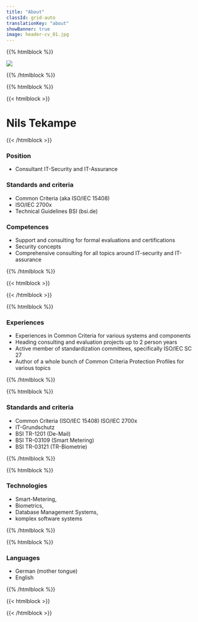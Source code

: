```yaml
---
title: "About"
classId: grid-auto
translationKey: "about"
showBanner: true
image: header-cv_01.jpg
---
```


{{% htmlblock %}}

![](/images/Portraits-Nils-Tekampe.jpg)

{{% /htmlblock %}}

{{% htmlblock %}}

{{< htmlblock >}}
  <h1 class = "welcome bright"> Nils Tekampe </h1>
  <!-- Introduce a gap between headings -->
  <div class = 'mt-2 mb-1'></div>
{{< /htmlblock >}}

### Position
* Consultant IT-Security and IT-Assurance
### Standards and criteria
* Common Criteria (aka ISO/IEC 15408)
* ISO/IEC 2700x
* Technical Guidelines BSI (bsi.de)
### Competences
* Support and consulting for formal evaluations and certifications
* Security concepts
* Comprehensive consulting for all topics around IT-security and IT-assurance

{{% /htmlblock %}}

{{< htmlblock >}}
  <!-- short circuit the 2 X 2 grid and introduce a 4 X 4 grid -->
  </div>
  <div class = 'grid-4 mt-2'>
{{< /htmlblock >}}

{{% htmlblock %}}

### Experiences
* Experiences in Common Criteria for various systems and components
* Heading consulting and evaluation projects up to 2 person years
* Active member of standardization committees, specifically ISO/IEC SC 27
* Author of a whole bunch of Common Criteria Protection Profiles for various topics

{{% /htmlblock %}}

{{% htmlblock %}}

### Standards and criteria
* Common Criteria (ISO/IEC 15408)
ISO/IEC 2700x
* IT-Grundschutz
* BSI TR-1201 (De-Mail)
* BSI TR-03109 (Smart Metering)
* BSI TR-03121 (TR-Biometrie)

{{% /htmlblock %}}

{{% htmlblock %}}

### Technologies
* Smart-Metering,
* Biometrics,
* Database Management Systems,
* komplex software systems

{{% /htmlblock %}}

{{% htmlblock %}}

### Languages
* German (mother tongue)
* English

{{% /htmlblock %}}

{{< htmlblock >}}
<!-- close 4 X 4 grid -->
</div>

{{< /htmlblock >}}